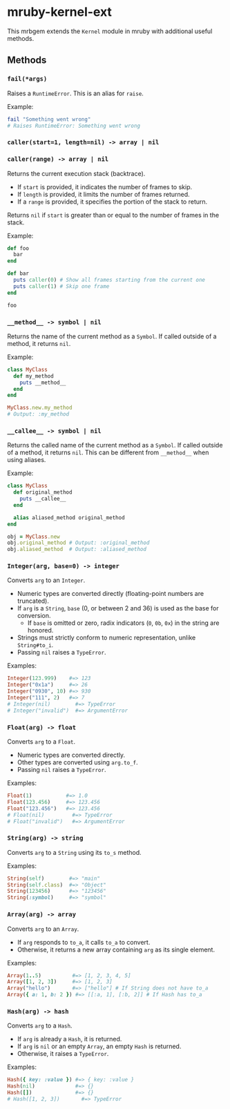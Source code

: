 # mruby-kernel-ext

This mrbgem extends the `Kernel` module in mruby with additional useful methods.

## Methods

### `fail(*args)`

Raises a `RuntimeError`. This is an alias for `raise`.

Example:

```ruby
fail "Something went wrong"
# Raises RuntimeError: Something went wrong
```

### `caller(start=1, length=nil) -> array | nil`

### `caller(range) -> array | nil`

Returns the current execution stack (backtrace).

- If `start` is provided, it indicates the number of frames to skip.
- If `length` is provided, it limits the number of frames returned.
- If a `range` is provided, it specifies the portion of the stack to return.

Returns `nil` if `start` is greater than or equal to the number of frames in the stack.

Example:

```ruby
def foo
  bar
end

def bar
  puts caller(0) # Show all frames starting from the current one
  puts caller(1) # Skip one frame
end

foo
```

### `__method__ -> symbol | nil`

Returns the name of the current method as a `Symbol`. If called outside of a method, it returns `nil`.

Example:

```ruby
class MyClass
  def my_method
    puts __method__
  end
end

MyClass.new.my_method
# Output: :my_method
```

### `__callee__ -> symbol | nil`

Returns the called name of the current method as a `Symbol`. If called outside of a method, it returns `nil`. This can be different from `__method__` when using aliases.

Example:

```ruby
class MyClass
  def original_method
    puts __callee__
  end

  alias aliased_method original_method
end

obj = MyClass.new
obj.original_method # Output: :original_method
obj.aliased_method  # Output: :aliased_method
```

### `Integer(arg, base=0) -> integer`

Converts `arg` to an `Integer`.

- Numeric types are converted directly (floating-point numbers are truncated).
- If `arg` is a `String`, `base` (0, or between 2 and 36) is used as the base for conversion.
  - If `base` is omitted or zero, radix indicators (`0`, `0b`, `0x`) in the string are honored.
- Strings must strictly conform to numeric representation, unlike `String#to_i`.
- Passing `nil` raises a `TypeError`.

Examples:

```ruby
Integer(123.999)    #=> 123
Integer("0x1a")     #=> 26
Integer("0930", 10) #=> 930
Integer("111", 2)   #=> 7
# Integer(nil)        #=> TypeError
# Integer("invalid")  #=> ArgumentError
```

### `Float(arg) -> float`

Converts `arg` to a `Float`.

- Numeric types are converted directly.
- Other types are converted using `arg.to_f`.
- Passing `nil` raises a `TypeError`.

Examples:

```ruby
Float(1)           #=> 1.0
Float(123.456)     #=> 123.456
Float("123.456")   #=> 123.456
# Float(nil)         #=> TypeError
# Float("invalid")   #=> ArgumentError
```

### `String(arg) -> string`

Converts `arg` to a `String` using its `to_s` method.

Examples:

```ruby
String(self)        #=> "main"
String(self.class)  #=> "Object"
String(123456)      #=> "123456"
String(:symbol)     #=> "symbol"
```

### `Array(arg) -> array`

Converts `arg` to an `Array`.

- If `arg` responds to `to_a`, it calls `to_a` to convert.
- Otherwise, it returns a new array containing `arg` as its single element.

Examples:

```ruby
Array(1..5)          #=> [1, 2, 3, 4, 5]
Array([1, 2, 3])     #=> [1, 2, 3]
Array("hello")       #=> ["hello"] # If String does not have to_a
Array({ a: 1, b: 2 }) #=> [[:a, 1], [:b, 2]] # If Hash has to_a
```

### `Hash(arg) -> hash`

Converts `arg` to a `Hash`.

- If `arg` is already a `Hash`, it is returned.
- If `arg` is `nil` or an empty `Array`, an empty `Hash` is returned.
- Otherwise, it raises a `TypeError`.

Examples:

```ruby
Hash({ key: :value }) #=> { key: :value }
Hash(nil)             #=> {}
Hash([])              #=> {}
# Hash([1, 2, 3])       #=> TypeError
```
